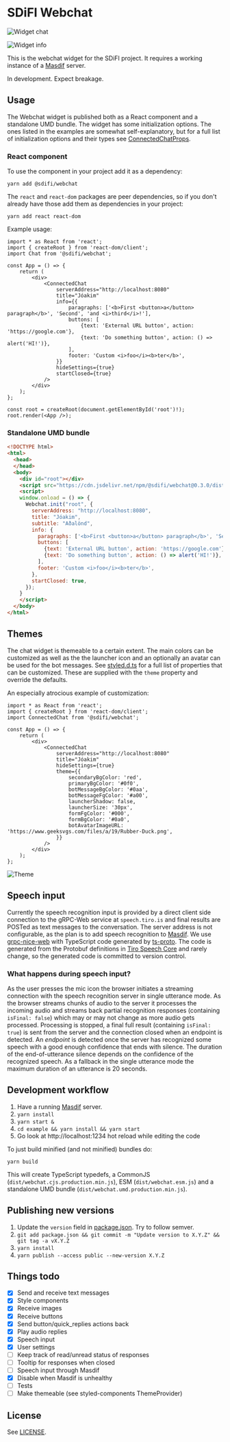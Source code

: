 # SDiFI Webchat

![Widget chat](/docs/sdifi_01.png?raw=true)

![Widget info](/docs/sdifi_02.png?raw=true)

This is the webchat widget for the SDiFI project. It requires a working instance
of a [Masdif](https://github.com/sdifi/masdif/) server.

In development. Expect breakage.

## Usage

The Webchat widget is published both as a React component and a standalone UMD
bundle. The widget has some initialization options. The ones listed in the
examples are somewhat self-explanatory, but for a full list of initialization
options and their types see [ConnectedChatProps](src/views/ConnectedChat.tsx).

### React component

To use the component in your project add it as a dependency:

```
yarn add @sdifi/webchat
```

The `react` and `react-dom` packages are peer dependencies, so if you don't
already have those add them as dependencies in your project:

```
yarn add react react-dom
```

Example usage:

```tsx
import * as React from 'react';
import { createRoot } from 'react-dom/client';
import Chat from '@sdifi/webchat';

const App = () => {
    return (
        <div>
            <ConnectedChat
                serverAddress="http://localhost:8080"
                title="Jóakim"
                info={{
                    paragraphs: ['<b>First <button>a</button> paragraph</b>', 'Second', 'and <i>third</i>!'],
                    buttons: [
                        {text: 'External URL button', action: 'https://google.com'},
                        {text: 'Do something button', action: () => alert('HI!')},
                    ],
                    footer: 'Custom <i>foo</i><b>ter</b>',
                }}
                hideSettings={true}
                startClosed={true}
            />
        </div>
    );
};

const root = createRoot(document.getElementById('root')!);
root.render(<App />);
```

### Standalone UMD bundle

```html
<!DOCTYPE html>
<html>
  <head>
  </head>
  <body>
    <div id="root"></div>
    <script src="https://cdn.jsdelivr.net/npm/@sdifi/webchat@0.3.0/dist/webchat.umd.production.min.js"></script>
    <script>
    window.onload = () => {
      Webchat.init("root", {
        serverAddress: "http://localhost:8080",
        title: "Jóakim",
        subtitle: "Aðalönd",
        info: {
          paragraphs: ['<b>First <button>a</button> paragraph</b>', 'Second', 'and <i>third</i>!'],
          buttons: [
            {text: 'External URL button', action: 'https://google.com'},
            {text: 'Do something button', action: () => alert('HI!')},
          ],
          footer: 'Custom <i>foo</i><b>ter</b>',
        },
        startClosed: true,
      });
    }
    </script>
  </body>
</html>
```

## Themes

The chat widget is themeable to a certain extent. The main colors can be
customized as well as the the launcher icon and an optionally an avatar can be
used for the bot messages. See [styled.d.ts](./src/theme/styled.d.ts) for a full
list of properties that can be customized. These are supplied with the `theme`
property and override the defaults.

An especially atrocious example of customization:

```tsx
import * as React from 'react';
import { createRoot } from 'react-dom/client';
import ConnectedChat from '@sdifi/webchat';

const App = () => {
    return (
        <div>
            <ConnectedChat
                serverAddress="http://localhost:8080"
                title="Jóakim"
                hideSettings={true}
                theme={{
                    secondaryBgColor: 'red',
                    primaryBgColor: '#0f0',
                    botMessageBgColor: '#0aa',
                    botMessageFgColor: '#a00',
                    launcherShadow: false,
                    launcherSize: '30px',
                    formFgColor: '#000',
                    formBgColor: '#0a0',
                    botAvatarImageURL: 'https://www.geeksvgs.com/files/a/19/Rubber-Duck.png',
                }}
            />
        </div>
    );
};
```

![Theme](/docs/sdifi_theme.png?raw=true)

## Speech input

Currently the speech recognition input is provided by a direct client side
connection to the gRPC-Web service at `speech.tiro.is` and final results are
POSTed as text messages to the conversation. The server address is not
configurable, as the plan is to add speech recognition to
[Masdif](https://github.com/sdifi/masdif/). We use
[grpc-nice-web](https://github.com/deeplay-io/nice-grpc/tree/master/packages/nice-grpc-web#using-ts-proto)
with TypeScript code generated by
[ts-proto](https://github.com/stephenh/ts-proto). The code is generated from the
Protobuf definitions in [Tiro Speech
Core](https://github.com/tiro-is/tiro-speech-core/tree/master/proto) and rarely
change, so the generated code is committed to version control.


### What happens during speech input?

As the user presses the mic icon the browser initiates a streaming connection
with the speech recognition server in single utterance mode. As the browser
streams chunks of audio to the server it processes the incoming audio and
streams back partial recognition responses (containing `isFinal: false`) which
may or may not change as more audio gets processed. Processing is stopped, a
final full result (containing `isFinal: true`) is sent from the server and the
connection closed when an endpoint is detected. An *endpoint* is detected once
the server has recognized some speech with a good enough confidence that ends
with silence. The duration of the end-of-utterance silence depends on the
confidence of the recognized speech. As a fallback in the single utterance mode
the maximum duration of an utterance is 20 seconds.

## Development workflow

1. Have a running [Masdif](https://github.com/sdifi/masdif/) server.
2. `yarn install`
3. `yarn start &`
4. `cd example && yarn install && yarn start`
5. Go look at http://localhost:1234 hot reload while editing the code

To just build minified (and not minified) bundles do:

```
yarn build
```

This will create TypeScript typedefs, a CommonJS
(`dist/webchat.cjs.production.min.js`), ESM (`dist/webchat.esm.js`) and a
standalone UMD bundle (`dist/webchat.umd.production.min.js`).

## Publishing new versions

1. Update the `version` field in [package.json](./package.json). Try to follow semver.
2. `git add package.json && git commit -m "Update version to X.Y.Z" && git tag -a vX.Y.Z`
4. `yarn install`
5. `yarn publish --access public --new-version X.Y.Z`

## Things todo

- [x] Send and receive text messages
- [x] Style components
- [x] Receive images
- [x] Receive buttons
- [x] Send button/quick_replies actions back
- [x] Play audio replies
- [x] Speech input
- [x] User settings
- [ ] Keep track of read/unread status of responses
- [ ] Tooltip for responses when closed
- [ ] Speech input through Masdif
- [x] Disable when Masdif is unhealthy
- [ ] Tests
- [ ] Make themeable (see styled-components ThemeProvider)

## License

See [LICENSE](./LICENSE).
